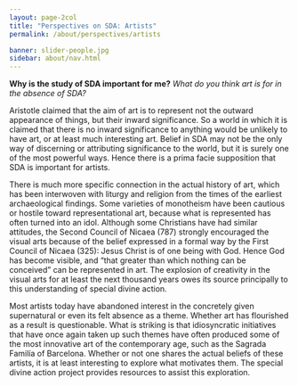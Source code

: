 ```yaml
---
layout: page-2col
title: "Perspectives on SDA: Artists"
permalink: /about/perspectives/artists

banner: slider-people.jpg
sidebar: about/nav.html
---
```

**Why is the study of SDA important for me?**
*What do you think art is for in the absence of SDA?*

Aristotle claimed that the aim of art is to represent not the outward appearance of things, but their inward significance. So a world in which it is claimed that there is no inward significance to anything would be unlikely to have art, or at least much interesting art. Belief in SDA may not be the only way of discerning or attributing significance to the world, but it is surely one of the most powerful ways. Hence there is a prima facie supposition that SDA is important for artists.

There is much more specific connection in the actual history of art, which has been interwoven with liturgy and religion from the times of the earliest archaeological findings. Some varieties of monotheism have been cautious or hostile toward representational art, because what is represented has often turned into an idol. Although some Christians have had similar attitudes, the Second Council of Nicaea (787) strongly encouraged the visual arts because of the belief expressed in a formal way by the First Council of Nicaea (325): Jesus Christ is of one being with God. Hence God has become visible, and “that greater than which nothing can be conceived” can be represented in art. The explosion of creativity in the visual arts for at least the next thousand years owes its source principally to this understanding of special divine action.

Most artists today have abandoned interest in the concretely given supernatural or even its felt absence as a theme. Whether art has flourished as a result is questionable. What is striking is that idiosyncratic initiatives that have once again taken up such themes have often produced some of the most innovative art of the contemporary age, such as the Sagrada Familía of Barcelona. Whether or not one shares the actual beliefs of these artists, it is at least interesting to explore what motivates them. The special divine action project provides resources to assist this exploration.
